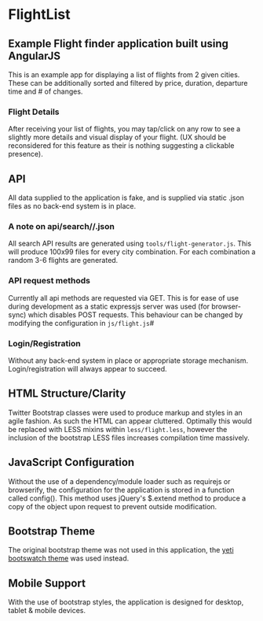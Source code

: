# FlightList
## Example Flight finder application built using AngularJS

This is an example app for displaying a list of flights from 2 given cities. These can be additionally sorted and filtered by price, duration, departure time and # of changes.

### Flight Details

After receiving your list of flights, you may tap/click on any row to see a slightly more details and visual display of your flight. (UX should be reconsidered for this feature as their is nothing suggesting a clickable presence).

## API

All data supplied to the application is fake, and is supplied via static .json files as no back-end system is in place.

### A note on api/search/<id>/<id>.json

All search API results are generated using `tools/flight-generator.js`. This will produce 100x99 files for every city combination. For each combination a random 3-6 flights are generated.

### API request methods

Currently all api methods are requested via GET. This is for ease of use during development as a static expressjs server was used (for browser-sync) which disables POST requests. This behaviour can be changed by modifying the configuration in `js/flight.js`#

### Login/Registration

Without any back-end system in place or appropriate storage mechanism. Login/registration will always appear to succeed.


## HTML Structure/Clarity

Twitter Bootstrap classes were used to produce markup and styles in an agile fashion. As such the HTML can appear cluttered. Optimally this would be replaced with LESS mixins within `less/flight.less`, however the inclusion of the bootstrap LESS files increases compilation time massively.

## JavaScript Configuration

Without the use of a dependency/module loader such as requirejs or browserify, the configuration for the application is stored in a function called config(). This method uses jQuery's $.extend method to produce a copy of the object upon request to prevent outside modification.

## Bootstrap Theme

The original bootstrap theme was not used in this application, the [yeti bootswatch theme](https://bootswatch.com/yeti/) was used instead.

## Mobile Support

With the use of bootstrap styles, the application is designed for desktop, tablet & mobile devices.